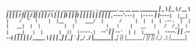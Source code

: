 .______   .______        ______          __   _______   ______ .___________.        _______. __    __       ___       _______ 
|   _  \  |   _  \      /  __  \        |  | |   ____| /      ||           |       /       ||  |  |  |     /   \     |   ____|
|  |_)  | |  |_)  |    |  |  |  |       |  | |  |__   |  ,----'`---|  |----`      |   (----`|  |__|  |    /  ^  \    |  |__   
|   ___/  |      /     |  |  |  | .--.  |  | |   __|  |  |         |  |            \   \    |   __   |   /  /_\  \   |   __|  
|  |      |  |\  \----.|  `--'  | |  `--'  | |  |____ |  `----.    |  |        .----)   |   |  |  |  |  /  _____  \  |  |____ 
| _|      | _| `._____| \______/   \______/  |_______| \______|    |__|        |_______/    |__|  |__| /__/     \__\ |_______|
